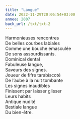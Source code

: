 ```yaml
---
title: "Langue"
date: 2022-11-29T20:06:54+03:00
annee: 2007
back_url: /txt/txt-2
---
```

Harmonieuses rencontres  
De belles courbes labiales  
Comme une bouche émasculée  
De sons assourdissants.  
Dominical dental  
Fabuleuse langue,  
Saveurs des signes.  
Joueur de fifre tarabiscoté  
De l’aube à la nuit tombante  
Les signes inaudibles  
Finissent par laisser glisser  
Leurs habits  
Antique nudité  
Bestiale langue  
Du bien-être.  